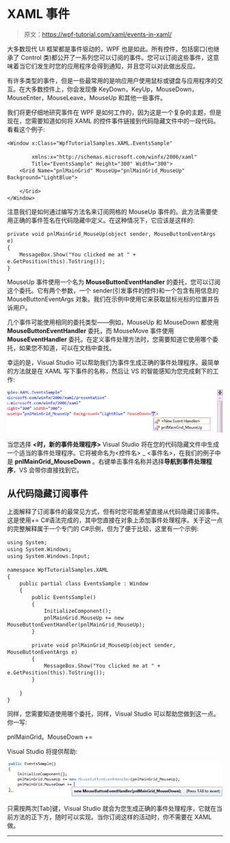 # XAML 事件

> 原文：<https://wpf-tutorial.com/xaml/events-in-xaml/>

大多数现代 UI 框架都是事件驱动的，WPF 也是如此。所有控件，包括窗口(也继承了 Control 类)都公开了一系列您可以订阅的事件。您可以订阅这些事件，这意味着当它们发生时您的应用程序会得到通知，并且您可以对此做出反应。

有许多类型的事件，但是一些最常用的是响应用户使用鼠标或键盘与应用程序的交互。在大多数控件上，你会发现像 KeyDown，KeyUp，MouseDown，MouseEnter，MouseLeave，MouseUp 和其他一些事件。

我们将更仔细地研究事件在 WPF 是如何工作的，因为这是一个复杂的主题，但是现在，您需要知道如何将 XAML 的控件事件链接到代码隐藏文件中的一段代码。看看这个例子:

```
<Window x:Class="WpfTutorialSamples.XAML.EventsSample"

        xmlns:x="http://schemas.microsoft.com/winfx/2006/xaml"
        Title="EventsSample" Height="300" Width="300">
	<Grid Name="pnlMainGrid" MouseUp="pnlMainGrid_MouseUp" Background="LightBlue">        

    </Grid>
</Window>
```

注意我们是如何通过编写方法名来订阅网格的 MouseUp 事件的。此方法需要使用正确的事件签名在代码隐藏中定义。在这种情况下，它应该是这样的:

```
private void pnlMainGrid_MouseUp(object sender, MouseButtonEventArgs e)
{
	MessageBox.Show("You clicked me at " + e.GetPosition(this).ToString());
}
```

<input type="hidden" name="IL_IN_ARTICLE">

MouseUp 事件使用一个名为 **MouseButtonEventHandler** 的委托，您可以订阅这个委托。它有两个参数，一个 sender(引发事件的控件)和一个包含有用信息的 MouseButtonEventArgs 对象。我们在示例中使用它来获取鼠标光标的位置并告诉用户。

几个事件可能使用相同的委托类型——例如，MouseUp 和 MouseDown 都使用 **MouseButtonEventHandler** 委托，而 MouseMove 事件使用 **MouseEventHandler** 委托。在定义事件处理方法时，您需要知道它使用哪个委托，如果您不知道，可以在文档中查找。

幸运的是，Visual Studio 可以帮助我们为事件生成正确的事件处理程序。最简单的方法就是在 XAML 写下事件的名称，然后让 VS 的智能感知为您完成剩下的工作:

![](img/8c83180ad5a5564f6aa74b3b67635ec6.png "Visual Studio helping to create a new event handler")

当您选择 **<时，新的事件处理程序>** Visual Studio 将在您的代码隐藏文件中生成一个适当的事件处理程序。它将被命名为<控件名> _ <事件名>，在我们的例子中是 **pnlMainGrid_MouseDown** 。右键单击事件名称并选择**导航到事件处理程序**，VS 会带你直接找到它。

## 从代码隐藏订阅事件

上面解释了订阅事件的最常见方式，但有时您可能希望直接从代码隐藏订阅事件。这是使用+= C#语法完成的，其中您直接在对象上添加事件处理程序。关于这一点的完整解释属于一个专门的 C#示例，但为了便于比较，这里有一个示例:

```
using System;
using System.Windows;
using System.Windows.Input;

namespace WpfTutorialSamples.XAML
{
	public partial class EventsSample : Window
	{
		public EventsSample()
		{
			InitializeComponent();
			pnlMainGrid.MouseUp += new MouseButtonEventHandler(pnlMainGrid_MouseUp);
		}

		private void pnlMainGrid_MouseUp(object sender, MouseButtonEventArgs e)
		{
			MessageBox.Show("You clicked me at " + e.GetPosition(this).ToString());
		}

	}
}
```

同样，您需要知道使用哪个委托，同样，Visual Studio 可以帮助您做到这一点。你一写:

pnlMainGrid。MouseDown +=

Visual Studio 将提供帮助:

![](img/4bd3c38a80e661172e8f8c85e7fc405e.png "Visual Studio helping to create a new Code-behind event handler")

只需按两次[Tab]键，Visual Studio 就会为您生成正确的事件处理程序，它就在当前方法的正下方，随时可以实现。当你订阅这样的活动时，你不需要在 XAML 做。

* * *